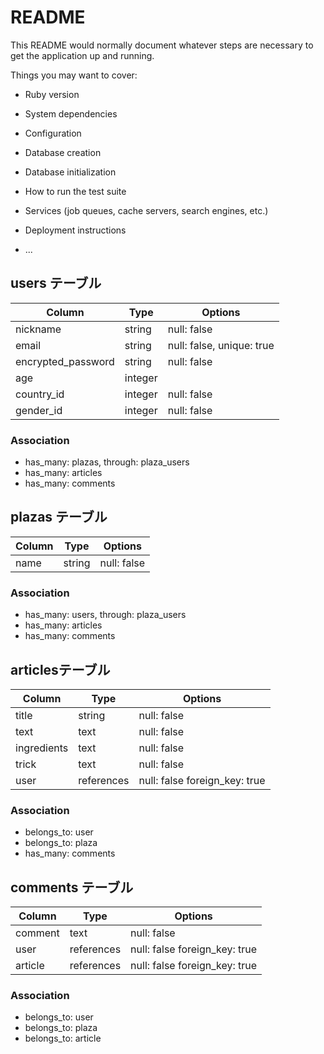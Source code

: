 # README

This README would normally document whatever steps are necessary to get the
application up and running.

Things you may want to cover:

* Ruby version

* System dependencies

* Configuration

* Database creation

* Database initialization

* How to run the test suite

* Services (job queues, cache servers, search engines, etc.)

* Deployment instructions

* ...


## users テーブル
| Column             | Type    | Options                   |
| ------------------ | ------- | ------------------------- |
| nickname           | string  | null: false               |
| email              | string  | null: false, unique: true |
| encrypted_password | string  | null: false               |
| age                | integer |                           |
| country_id         | integer | null: false               |
| gender_id          | integer | null: false               |

### Association
- has_many: plazas, through: plaza_users
- has_many: articles
- has_many: comments


## plazas テーブル
| Column             | Type    | Options                   |
| ------------------ | ------- | ------------------------- |
| name               | string  | null: false               |

### Association
- has_many: users, through: plaza_users
- has_many: articles
- has_many: comments


## articlesテーブル
| Column      | Type       | Options                       |
| ----------- | ---------- | ------------------------------|
| title       | string     | null: false                   |
| text        | text       | null: false                   |
| ingredients | text       | null: false                   |
| trick       | text       | null: false                   |
| user        | references | null: false foreign_key: true |

### Association
- belongs_to: user
- belongs_to: plaza
- has_many: comments


## comments テーブル
| Column  | Type       | Options                       |
| ------- | ---------- | ----------------------------- |
| comment | text       | null: false                   |
| user    | references | null: false foreign_key: true |
| article | references | null: false foreign_key: true |

### Association
- belongs_to: user
- belongs_to: plaza
- belongs_to: article